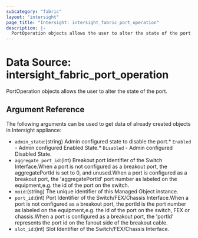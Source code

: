 ```yaml
---
subcategory: "fabric"
layout: "intersight"
page_title: "Intersight: intersight_fabric_port_operation"
description: |-
  PortOperation objects allows the user to alter the state of the port.
---
```


# Data Source: intersight_fabric_port_operation
PortOperation objects allows the user to alter the state of the port.
## Argument Reference
The following arguments can be used to get data of already created objects in Intersight appliance:
* `admin_state`:(string) Admin configured state to disable the port.* `Enabled` - Admin configured Enabled State.* `Disabled` - Admin configured Disabled State. 
* `aggregate_port_id`:(int) Breakout port Identifier of the Switch Interface.When a port is not configured as a breakout port, the aggregatePortId is set to 0, and unused.When a port is configured as a breakout port, the 'aggregatePortId' port number as labeled on the equipment,e.g. the id of the port on the switch. 
* `moid`:(string) The unique identifier of this Managed Object instance. 
* `port_id`:(int) Port Identifier of the Switch/FEX/Chassis Interface.When a port is not configured as a breakout port, the portId is the port number as labeled on the equipment,e.g. the id of the port on the switch, FEX or chassis.When a port is configured as a breakout port, the 'portId' represents the port id on the fanout side of the breakout cable. 
* `slot_id`:(int) Slot Identifier of the Switch/FEX/Chassis Interface. 
